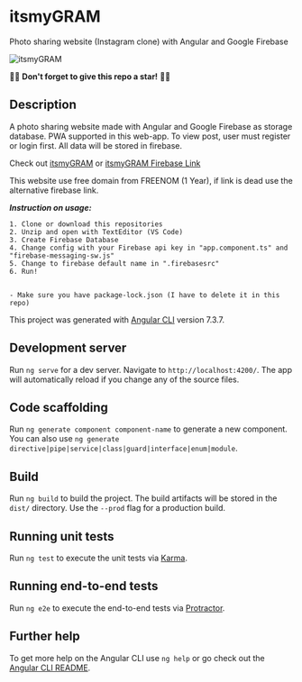 # itsmyGRAM
Photo sharing website (Instagram clone) with Angular and Google Firebase

![itsmyGRAM](https://github.com/nabilfarhann/itsmyGRAM/blob/master/cover.png?raw=true)

:star2::star2: **Don't forget to give this repo a star!** :star2::star2:

## Description
A photo sharing website made with Angular and Google Firebase as storage database. PWA supported in this web-app. To view post, user must register or login first. All data will be stored in firebase.

Check out [itsmyGRAM](https://itsmygram.ml/) or [itsmyGRAM Firebase Link](https://photolib-27e7e.web.app/)

This website use free domain from FREENOM (1 Year), if link is dead use the alternative firebase link.

***Instruction on usage:***
````
1. Clone or download this repositories
2. Unzip and open with TextEditor (VS Code)
3. Create Firebase Database
4. Change config with your Firebase api key in "app.component.ts" and "firebase-messaging-sw.js"
5. Change to firebase default name in ".firebasesrc"
6. Run!


- Make sure you have package-lock.json (I have to delete it in this repo)
````

This project was generated with [Angular CLI](https://github.com/angular/angular-cli) version 7.3.7.

## Development server

Run `ng serve` for a dev server. Navigate to `http://localhost:4200/`. The app will automatically reload if you change any of the source files.

## Code scaffolding

Run `ng generate component component-name` to generate a new component. You can also use `ng generate directive|pipe|service|class|guard|interface|enum|module`.

## Build

Run `ng build` to build the project. The build artifacts will be stored in the `dist/` directory. Use the `--prod` flag for a production build.

## Running unit tests

Run `ng test` to execute the unit tests via [Karma](https://karma-runner.github.io).

## Running end-to-end tests

Run `ng e2e` to execute the end-to-end tests via [Protractor](http://www.protractortest.org/).

## Further help

To get more help on the Angular CLI use `ng help` or go check out the [Angular CLI README](https://github.com/angular/angular-cli/blob/master/README.md).
